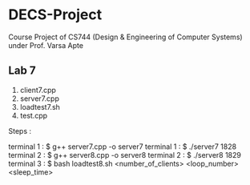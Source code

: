 # DECS-Project
Course Project of CS744 (Design &amp; Engineering of Computer Systems) under Prof. Varsa Apte

## Lab 7
1. client7.cpp
2. server7.cpp
3. loadtest7.sh
4. test.cpp

Steps :

terminal 1 : $ g++ server7.cpp -o server7
terminal 1 : $ ./server7 1828
terminal 2 : $ g++ server8.cpp -o server8
terminal 2 : $ ./server8 1829
terminal 3 : $ bash loadtest8.sh <number_of_clients> <loop_number> <sleep_time> 

